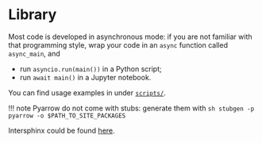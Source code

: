 # Library
Most code is developed in asynchronous mode: if you are not familiar with that programming style, wrap your code in an `async` function called `async_main`, and

- run `asyncio.run(main())` in a Python script;
- run `await main()` in a Jupyter notebook.

You can find usage examples in under [`scripts/`](https://github.com/cathaypacific8747/fr24/tree/master/scripts).

!!! note
    Pyarrow do not come with stubs: generate them with
    ```sh
    stubgen -p pyarrow -o $PATH_TO_SITE_PACKAGES
    ```

Intersphinx could be found [here](https://cathaypacific8747.github.io/fr24/objects.inv).

<!-- TODO: add scripts here and show corresponding output. -->
